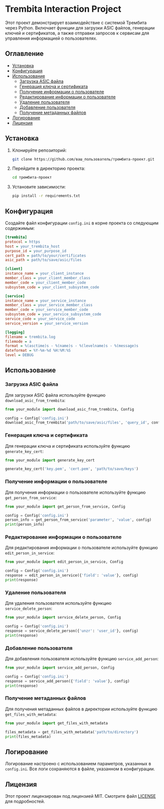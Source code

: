 # Trembita Interaction Project

Этот проект демонстрирует взаимодействие с системой Трембита через Python. Включает функции для загрузки ASIC файлов, генерации ключей и сертификатов, а также отправки запросов к сервисам для управления информацией о пользователях.

## Оглавление

- [Установка](#установка)
- [Конфигурация](#конфигурация)
- [Использование](#использование)
  - [Загрузка ASIC файла](#загрузка-asic-файла)
  - [Генерация ключа и сертификата](#генерация-ключа-и-сертификата)
  - [Получение информации о пользователе](#получение-информации-о-пользователе)
  - [Редактирование информации о пользователе](#редактирование-информации-о-пользователе)
  - [Удаление пользователя](#удаление-пользователя)
  - [Добавление пользователя](#добавление-пользователя)
  - [Получение метаданных файлов](#получение-метаданных-файлов)
- [Логирование](#логирование)
- [Лицензия](#лицензия)

## Установка

1. Клонируйте репозиторий:

    ```bash
    git clone https://github.com/ваш_пользователь/трембита-проект.git
    ```

2. Перейдите в директорию проекта:

    ```bash
    cd трембита-проект
    ```

3. Установите зависимости:

    ```bash
    pip install -r requirements.txt
    ```

## Конфигурация

Создайте файл конфигурации `config.ini` в корне проекта со следующим содержимым:

```ini
[trembita]
protocol = https
host = your_trembita_host
purpose_id = your_purpose_id
cert_path = path/to/your/certificates
asic_path = path/to/save/asic/files

[client]
instance_name = your_client_instance
member_class = your_client_member_class
member_code = your_client_member_code
subsystem_code = your_client_subsystem_code

[service]
instance_name = your_service_instance
member_class = your_service_member_class
member_code = your_service_member_code
subsystem_code = your_service_subsystem_code
service_code = your_service_code
service_version = your_service_version

[logging]
filename = trembita.log
filemode = a
format = %(asctime)s - %(name)s - %(levelname)s - %(message)s
dateformat = %Y-%m-%d %H:%M:%S
level = DEBUG
```

## Использование

### Загрузка ASIC файла

Для загрузки ASIC файла используйте функцию `download_asic_from_trembita`:

```python
from your_module import download_asic_from_trembita, Config

config = Config('config.ini')
download_asic_from_trembita('path/to/save/asic/files', 'query_id', config)
```

### Генерация ключа и сертификата

Для генерации ключа и сертификата используйте функцию `generate_key_cert`:

```python
from your_module import generate_key_cert

generate_key_cert('key.pem', 'cert.pem', 'path/to/save/keys')
```

### Получение информации о пользователе

Для получения информации о пользователе используйте функцию `get_person_from_service`:

```python
from your_module import get_person_from_service, Config

config = Config('config.ini')
person_info = get_person_from_service('parameter', 'value', config)
print(person_info)
```

### Редактирование информации о пользователе

Для редактирования информации о пользователе используйте функцию `edit_person_in_service`:

```python
from your_module import edit_person_in_service, Config

config = Config('config.ini')
response = edit_person_in_service({'field': 'value'}, config)
print(response)
```

### Удаление пользователя

Для удаления пользователя используйте функцию `service_delete_person`:

```python
from your_module import service_delete_person, Config

config = Config('config.ini')
response = service_delete_person({'unzr': 'user_id'}, config)
print(response)
```

### Добавление пользователя

Для добавления пользователя используйте функцию `service_add_person`:

```python
from your_module import service_add_person, Config

config = Config('config.ini')
response = service_add_person({'field': 'value'}, config)
print(response)
```

### Получение метаданных файлов

Для получения метаданных файлов в директории используйте функцию `get_files_with_metadata`:

```python
from your_module import get_files_with_metadata

files_metadata = get_files_with_metadata('path/to/directory')
print(files_metadata)
```

## Логирование

Логирование настроено с использованием параметров, указанных в `config.ini`. Все логи сохраняются в файле, указанном в конфигурации.

## Лицензия

Этот проект лицензирован под лицензией MIT. Смотрите файл [LICENSE](LICENSE) для подробностей.
```
